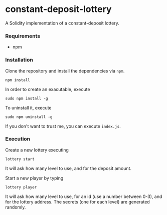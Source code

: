 # constant-deposit-lottery #

A Solidity implementation of a constant-deposit lottery.

### Requirements ###

* npm

### Installation ###

Clone the repository and install the dependencies via `npm`.

```
npm install
```

In order to create an exacutable, execute

```
sudo npm install -g
```

To uninstall it, execute
```
sudo npm uninstall -g 
```

If you don't want to trust me, you can execute `index.js`.


### Execution ###

Create a new lottery executing
```
lottery start
```

It will ask how many level to use, and for the deposit amount.

Start a new player by typing
```
lottery player
```

It will ask how many level to use, for an id (use a number between 0-3), and for the lottery address.
The secrets (one for each level) are generated randomly.

